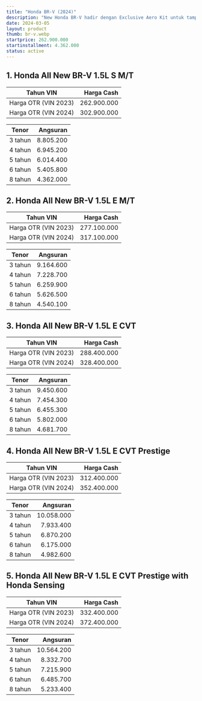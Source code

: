 ```yaml
---
title: "Honda BR-V (2024)"
description: "New Honda BR-V hadir dengan Exclusive Aero Kit untuk tampilan lebih stylish, jadikan perjalanan Anda begitu istimewa."
date: 2024-03-05
layout: product
thumb: br-v.webp
startprice: 262.900.000
startinstallment: 4.362.000
status: active
---
```

## 1. Honda All New BR-V 1.5L S M/T

| Tahun VIN | Harga Cash |
| --- | --: |
| Harga OTR (VIN 2023) | 262.900.000 |
| Harga OTR (VIN 2024) | 302.900.000 |

| Tenor | Angsuran |
| --- | --: |
| 3 tahun | 8.805.200 |
| 4 tahun | 6.945.200 |
| 5 tahun | 6.014.400 |
| 6 tahun | 5.405.800 |
| 8 tahun | 4.362.000 |

## 2. Honda All New BR-V 1.5L E M/T

| Tahun VIN | Harga Cash |
| --- | --: |
| Harga OTR (VIN 2023) | 277.100.000 |
| Harga OTR (VIN 2024) | 317.100.000 |

| Tenor | Angsuran |
| --- | --: |
| 3 tahun | 9.164.600 |
| 4 tahun | 7.228.700 |
| 5 tahun | 6.259.900 |
| 6 tahun | 5.626.500 |
| 8 tahun | 4.540.100 |

## 3. Honda All New BR-V 1.5L E CVT

| Tahun VIN | Harga Cash |
| --- | --: |
| Harga OTR (VIN 2023) | 288.400.000 |
| Harga OTR (VIN 2024) | 328.400.000 |

| Tenor | Angsuran |
| --- | --: |
| 3 tahun | 9.450.600 |
| 4 tahun | 7.454.300 |
| 5 tahun | 6.455.300 |
| 6 tahun | 5.802.000 |
| 8 tahun | 4.681.700 |

## 4. Honda All New BR-V 1.5L E CVT Prestige

| Tahun VIN | Harga Cash |
| --- | --: |
| Harga OTR (VIN 2023) | 312.400.000 |
| Harga OTR (VIN 2024) | 352.400.000 |

| Tenor | Angsuran |
| --- | --: |
| 3 tahun | 10.058.000 |
| 4 tahun | 7.933.400 |
| 5 tahun | 6.870.200 |
| 6 tahun | 6.175.000 |
| 8 tahun | 4.982.600 |

## 5. Honda All New BR-V 1.5L E CVT Prestige with Honda Sensing

| Tahun VIN | Harga Cash |
| --- | --: |
| Harga OTR (VIN 2023) | 332.400.000 |
| Harga OTR (VIN 2024) | 372.400.000 |

| Tenor | Angsuran |
| --- | --: |
| 3 tahun | 10.564.200 |
| 4 tahun | 8.332.700 |
| 5 tahun | 7.215.900 |
| 6 tahun | 6.485.700 |
| 8 tahun | 5.233.400 |
